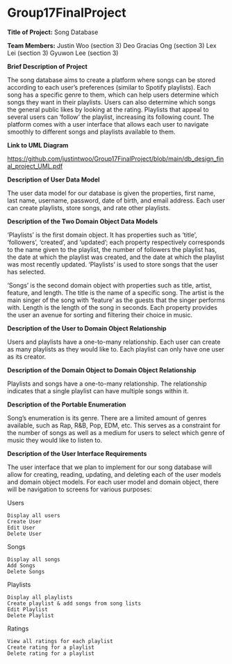 # Group17FinalProject
**Title of Project:**
Song Database

**Team Members:**
Justin Woo (section 3)
Deo Gracias Ong (section 3)
Lex Lei (section 3)
Gyuwon Lee (section 3)

**Brief Description of Project**

The song database aims to create a platform where songs can be stored according to each user’s preferences (similar to Spotify playlists). Each song has a specific genre to them, which can help users determine which songs they want in their playlists. Users can also determine which songs the general public likes by looking at the rating. Playlists that appeal to several users can ‘follow’ the playlist, increasing its following count. The platform comes with a user interface that allows each user to navigate smoothly to different songs and playlists available to them. 




**Link to UML Diagram**

https://github.com/justintwoo/Group17FinalProject/blob/main/db_design_final_project_UML.pdf


**Description of User Data Model**

The user data model for our database is given the properties, first name, last name, username, password, date of birth, and email address. Each user can create playlists, store songs, and rate other playlists.


**Description of the Two Domain Object Data Models**

‘Playlists’ is the first domain object. It has properties such as ‘title’, ‘followers’, ‘created’, and ‘updated’; each property respectively corresponds to the name given to the playlist, the number of followers the playlist has, the date at which the playlist was created, and the date at which the playlist was most recently updated. ‘Playlists’ is used to store songs that the user has selected. 

‘Songs’ is the second domain object with properties such as title, artist, feature, and length. The title is the name of a specific song. The artist is the main singer of the song with ‘feature’ as the guests that the singer performs with. Length is the length of the song in seconds. Each property provides the user an avenue for sorting and filtering their choice in music. 


**Description of the User to Domain Object Relationship**

Users and playlists have a one-to-many relationship. Each user can create as many playlists as they would like to. Each playlist can only have one user as its creator. 


**Description of the Domain Object to Domain Object Relationship**

Playlists and songs have a one-to-many relationship. The relationship indicates that a single playlist can have multiple songs within it. 


**Description of the Portable Enumeration**

Song’s enumeration is its genre. There are a limited amount of genres available, such as Rap, R&B, Pop, EDM, etc. This serves as a constraint for the number of songs as well as a medium for users to select which genre of music they would like to listen to. 


**Description of the User Interface Requirements**

The user interface that we plan to implement for our song database will allow for creating, reading, updating, and deleting each of the user models and domain object models. For each user model and domain object, there will be navigation to screens for various purposes:

Users

    Display all users
    Create User
    Edit User
    Delete User
Songs

    Display all songs
    Add Songs
    Delete Songs
Playlists

    Display all playlists
    Create playlist & add songs from song lists
    Edit Playlist
    Delete Playlist
Ratings

    View all ratings for each playlist
    Create rating for a playlist
    Delete rating for a playlist
